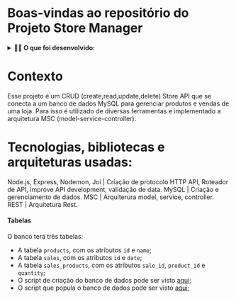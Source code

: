 # Boas-vindas ao repositório do Projeto Store Manager

<details>
  <summary><strong>👨‍💻 O que foi desenvolvido:</strong></summary>

Desenvolvi minha primeira API utilizando a arquitetura MSC (model-service-controller)!

Esse projeto é uma API RESTfull a qual gerência um sistema de vendas no formato dropshipping no qual é possivel criar, visualizar, deletar e atualizar produtos e vendas da loja. Desenvolvido na Trybe com uso de JavaScript, Node Js e Express.

  <br />
</details>

# Contexto

Esse projeto é um CRUD (create,read,update,delete) Store API que se conecta a um banco de dados MySQL para gerenciar produtos e vendas de uma loja. Para isso é utilizado de diversas ferramentas e implementado a arquitetura MSC (model-service-controller).

# Tecnologias, bibliotecas e arquiteturas usadas:

Node.js, Express, Nodemon, Joi | Criação de protocolo HTTP API, Roteador de API, improve API development, validação de data.
MySQL | Criação e gerenciamento de dados.
MSC | Arquiterura model, service, controller.
REST | Arquitetura Rest.

#### Tabelas

O banco terá três tabelas:

- A tabela `products`, com os atributos `id` e `name`;
- A tabela `sales`, com os atributos `id` e `date`;
- A tabela `sales_products`, com os atributos `sale_id`, `product_id` e `quantity`;
- O script de criação do banco de dados pode ser visto [aqui](migration.sql);
- O script que popula o banco de dados pode ser visto [aqui](seed.sql);

